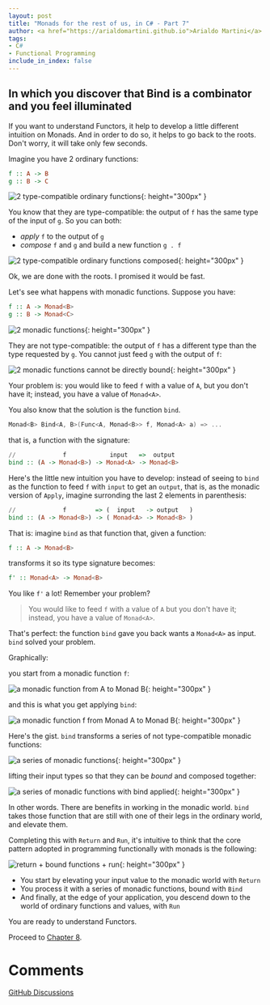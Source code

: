 ```yaml
---
layout: post
title: "Monads for the rest of us, in C# - Part 7"
author: <a href="https://arialdomartini.github.io">Arialdo Martini</a>
tags:
- C#
- Functional Programming
include_in_index: false
---
```

## In which you discover that Bind is a combinator<br/> and you feel illuminated

If you want to understand Functors, it help to develop a little different intuition on Monads. And in order to do so, it helps to go back to the roots.  
Don't worry, it will take only few seconds.

Imagine you have 2 ordinary functions:

```haskell
f :: A -> B
g :: B -> C
```

![2 type-compatible ordinary functions](static/img/monads-for-the-rest-of-us/ordinary-functions-2-functions.png){: height="300px" }

You know that they are type-compatible: the output of `f` has the same type of the input of `g`. So you can both:

* *apply* `f` to the output of `g`
* *compose* `f` and `g` and build a new function `g . f`

![2 type-compatible ordinary functions composed](static/img/monads-for-the-rest-of-us/ordinary-functions-2-functions-composed.png){: height="300px" }

Ok, we are done with the roots. I promised it would be fast.

Let's see what happens with monadic functions. Suppose you have:

```haskell
f :: A -> Monad<B>
g :: B -> Monad<C>
```

![2 monadic functions](static/img/monads-for-the-rest-of-us/monadic-functions-2-functions.png){: height="300px" }

They are not type-compatible: the output of `f` has a different type than the type requested by `g`. You cannot just feed `g` with the output of `f`:

![2 monadic functions cannot be directly bound](static/img/monads-for-the-rest-of-us/monadic-functions-2-functions-cannot-be-bound.png){: height="300px" }

Your problem is: you would like to feed `f` with a value of `A`, but you don't have it; instead, you have a value of `Monad<A>`.  

You also know that the solution is the function `bind`.

```csharp
Monad<B> Bind<A, B>(Func<A, Monad<B>> f, Monad<A> a) => ...
```

that is, a function with the signature:

```haskell
//             f            input   =>  output
bind :: (A -> Monad<B>) -> Monad<A> -> Monad<B>
```

Here's the little new intuition you have to develop: instead of seeing to `bind` as the function to feed `f` with `input` to get an `output`, that is, as the monadic version of `Apply`, imagine surronding the last 2 elements in parenthesis:


```haskell
//             f        => (  input   -> output   )
bind :: (A -> Monad<B>) -> ( Monad<A> -> Monad<B> )
```

That is: imagine `bind` as that function that, given a function:

```haskell
f :: A -> Monad<B>
```

transforms it so its type signature becomes:

```haskell
f' :: Monad<A> -> Monad<B>
```

You like `f'` a lot! Remember your problem?

> You would like to feed `f` with a value of `A` but you don't have it;   
> instead, you have a value of `Monad<A>`.

That's perfect: the function `bind` gave you back wants a `Monad<A>` as input. `bind` solved your problem.

Graphically:

you start from a monadic function `f`:

![a monadic function from A to Monad B](static/img/monads-for-the-rest-of-us/monadic-functions-before-bind.png){: height="300px" }

and this is what you get applying `bind`:

![a monadic function f from Monad A to Monad B](static/img/monads-for-the-rest-of-us/monadic-functions-after-bind.png){: height="300px" }

Here's the gist. `bind` transforms a series of not type-compatible monadic functions:

![a series of monadic functions](static/img/monads-for-the-rest-of-us/monadic-functions-series-of-functions.png){: height="300px" }

lifting their input types so that they can be *bound* and composed together:

![a series of monadic functions with bind applied](static/img/monads-for-the-rest-of-us/monadic-functions-series-of-bound-functions.png){: height="300px" }

In other words. There are benefits in working in the monadic world. `bind` takes those function that are still with one of their legs in the ordinary world, and elevate them.

Completing this with `Return` and `Run`, it's intuitive to think that the core pattern adopted in programming functionally with monads is the following:

![return + bound functions + run](static/img/monads-for-the-rest-of-us/functional-programming-with-monads.png){: height="300px" }

* You start by elevating your input value to the monadic world with `Return`
* You process it with a series of monadic functions, bound with `Bind`
* And finally, at the edge of your application, you descend down to the world of ordinary functions and values, with `Run`


You are ready to understand Functors.

Proceed to [Chapter 8](monads-for-the-rest-of-us-8).


# Comments
[GitHub Discussions](https://github.com/arialdomartini/arialdomartini.github.io/discussions/26)
